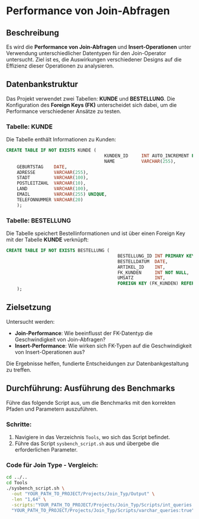 # Performance von Join-Abfragen
## Beschreibung

Es wird die **Performance von Join-Abfragen** und **Insert-Operationen** unter Verwendung unterschiedlicher Datentypen für den Join-Operator untersucht. Ziel ist es, die Auswirkungen verschiedener Designs auf die Effizienz dieser Operationen zu analysieren.

## Datenbankstruktur

Das Projekt verwendet zwei Tabellen: **KUNDE** und **BESTELLUNG**. Die Konfiguration des **Foreign Keys (FK)** unterscheidet sich dabei, um die Performance verschiedener Ansätze zu testen.

### Tabelle: KUNDE
Die Tabelle enthält Informationen zu Kunden:

```sql
CREATE TABLE IF NOT EXISTS KUNDE (
                                     KUNDEN_ID     INT AUTO_INCREMENT PRIMARY KEY, -- ID für FK-Referenz
                                     NAME          VARCHAR(255),
    GEBURTSTAG    DATE,
    ADRESSE       VARCHAR(255),
    STADT         VARCHAR(100),
    POSTLEITZAHL  VARCHAR(10),
    LAND          VARCHAR(100),
    EMAIL         VARCHAR(255) UNIQUE,
    TELEFONNUMMER VARCHAR(20)
    );
```

### Tabelle: BESTELLUNG
Die Tabelle speichert Bestellinformationen und ist über einen Foreign Key mit der Tabelle **KUNDE** verknüpft:

```sql
CREATE TABLE IF NOT EXISTS BESTELLUNG (
                                          BESTELLUNG_ID INT PRIMARY KEY,
                                          BESTELLDATUM  DATE,
                                          ARTIKEL_ID    INT,
                                          FK_KUNDEN     INT NOT NULL,
                                          UMSATZ        INT,
                                          FOREIGN KEY (FK_KUNDEN) REFERENCES KUNDE (KUNDEN_ID)
    );
```

## Zielsetzung
Untersucht werden:
- **Join-Performance**: Wie beeinflusst der FK-Datentyp die Geschwindigkeit von Join-Abfragen?
- **Insert-Performance**: Wie wirken sich FK-Typen auf die Geschwindigkeit von Insert-Operationen aus?

Die Ergebnisse helfen, fundierte Entscheidungen zur Datenbankgestaltung zu treffen.

## Durchführung: Ausführung des Benchmarks

Führe das folgende Script aus, um die Benchmarks mit den korrekten Pfaden und Parametern auszuführen.

### Schritte:

1. Navigiere in das Verzeichnis `Tools`, wo sich das Script befindet.
2. Führe das Script `sysbench_script.sh` aus und übergebe die erforderlichen Parameter.

### Code für Join Type - Vergleich:

```bash
cd ../..
cd Tools
./sysbench_script.sh \
  -out "YOUR_PATH_TO_PROJECT/Projects/Join_Typ/Output" \
  -len "1,64" \
  -scripts:"YOUR_PATH_TO_PROJECT/Projects/Join_Typ/Scripts/int_queries:false" \
  "YOUR_PATH_TO_PROJECT/Projects/Join_Typ/Scripts/varchar_queries:true"
```
